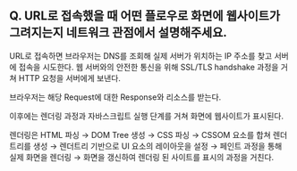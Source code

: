 ## Q. URL로 접속했을 때 어떤 플로우로 화면에 웹사이트가 그려지는지 네트워크 관점에서 설명해주세요.

URL로 접속하면 브라우저는 DNS를 조회해 실제 서버가 위치하는 IP 주소를 찾고 서버에 접속을 시도한다. 웹 서버와의 안전한 통신을 위해 SSL/TLS handshake 과정을 거쳐 HTTP 요청을 서버에게 보낸다.

브라우저는 해당 Request에 대한 Response와 리소스를 받는다.

이후에는 렌더링 과정과 자바스크립트 실행 단계를 거쳐 화면에 웹사이트가 표시된다.

렌더링은 HTML 파싱 → DOM Tree 생성 → CSS 파싱 → CSSOM 요소를 합쳐 렌더트리를 생성 → 렌더트리 기반으로 UI 요소의 레이아웃을 설정 → 페인트 과정을 통해 실제 화면을 렌더링 → 화면을 갱신하여 렌더링 된 사이트를 표시의 과정을 거친다.
